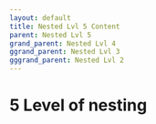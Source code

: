 ```yaml
---
layout: default
title: Nested Lvl 5 Content
parent: Nested Lvl 5
grand_parent: Nested Lvl 4
ggrand_parent: Nested Lvl 3
gggrand_parent: Nested Lvl 2
---
```


# 5 Level of nesting
